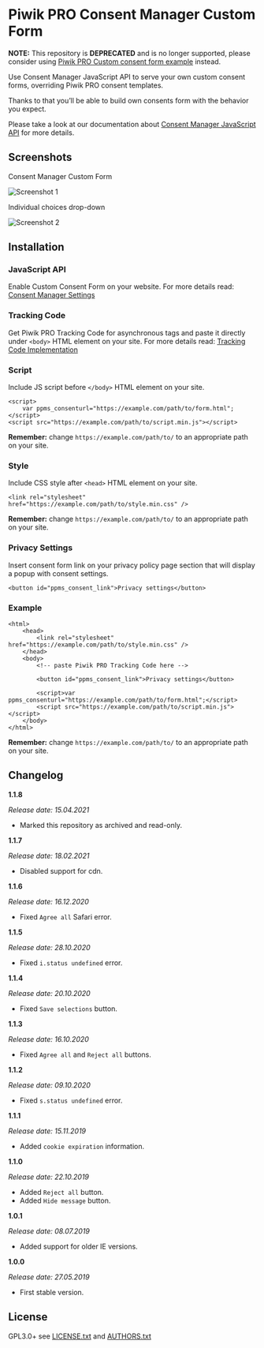 # Piwik PRO Consent Manager Custom Form

**NOTE:** This repository is **DEPRECATED** and is no longer supported, please consider using [Piwik PRO Custom consent form example](https://developers.piwik.pro/en/latest/consent_manager/custom_consent_form/index.html#example-implementation) instead.

Use Consent Manager JavaScript API to serve your own custom consent forms, overriding Piwik PRO consent templates.
  
Thanks to that you’ll be able to build own consents form with the behavior you expect.
  
Please take a look at our documentation about [Consent Manager JavaScript API](https://developers.piwik.pro/en/latest/consent_manager/api.html) for more details.

## Screenshots

Consent Manager Custom Form

![Screenshot 1](/screenshot1.png?raw=true)

Individual choices drop-down

![Screenshot 2](/screenshot2.png?raw=true)

## Installation

### JavaScript API
Enable Custom Consent Form on your website. For more details read: [Consent Manager Settings](https://help.piwik.pro/support/consent-manager/setting-consent-manager/)

### Tracking Code
Get Piwik PRO Tracking Code for asynchronous tags and paste it directly under `<body>` HTML element on your site. For more details read: [Tracking Code Implementation](https://help.piwik.pro/support/getting-started/tracking-code-implementation/)

### Script
Include JS script before `</body>` HTML element on your site.

```
<script>
    var ppms_consenturl="https://example.com/path/to/form.html";
</script>
<script src="https://example.com/path/to/script.min.js"></script>
```

**Remember:** change `https://example.com/path/to/` to an appropriate path on your site. 

### Style
Include CSS style after `<head>` HTML element on your site.

```
<link rel="stylesheet" href="https://example.com/path/to/style.min.css" />
```

**Remember:** change `https://example.com/path/to/` to an appropriate path on your site.

### Privacy Settings
Insert consent form link on your privacy policy page section that will display a popup with consent settings.

```
<button id="ppms_consent_link">Privacy settings</button>
```

### Example

```
<html>
    <head>
        <link rel="stylesheet" href="https://example.com/path/to/style.min.css" />
    </head>
    <body>
        <!-- paste Piwik PRO Tracking Code here -->
        
        <button id="ppms_consent_link">Privacy settings</button>
        
        <script>var ppms_consenturl="https://example.com/path/to/form.html";</script>
        <script src="https://example.com/path/to/script.min.js"></script>
    </body>
</html>
```

**Remember:** change `https://example.com/path/to/` to an appropriate path on your site.

## Changelog

**1.1.8**

*Release date: 15.04.2021*
* Marked this repository as archived and read-only.

**1.1.7**

*Release date: 18.02.2021*
* Disabled support for cdn.

**1.1.6**

*Release date: 16.12.2020*
* Fixed `Agree all` Safari error.

**1.1.5**

*Release date: 28.10.2020*
* Fixed `i.status undefined` error.

**1.1.4**

*Release date: 20.10.2020*
* Fixed `Save selections` button.

**1.1.3**

*Release date: 16.10.2020*
* Fixed `Agree all` and `Reject all` buttons.

**1.1.2**

*Release date: 09.10.2020*
* Fixed `s.status undefined` error.

**1.1.1**

*Release date: 15.11.2019*
* Added `cookie expiration` information.

**1.1.0**

*Release date: 22.10.2019*
* Added `Reject all` button.
* Added `Hide message` button.

**1.0.1**

*Release date: 08.07.2019*
* Added support for older IE versions.

**1.0.0**

*Release date: 27.05.2019*
* First stable version.

## License

GPL3.0+ see [LICENSE.txt](LICENSE.txt) and [AUTHORS.txt](AUTHORS.txt)